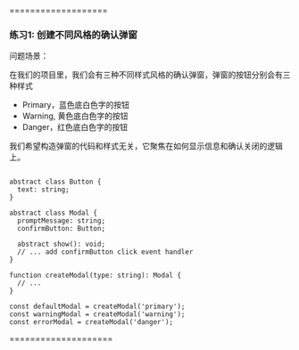 
===================

### 练习1: 创建不同风格的确认弹窗

问题场景：

在我们的项目里，我们会有三种不同样式风格的确认弹窗，弹窗的按钮分别会有三种样式

 * Primary，蓝色底白色字的按钮
 * Warning, 黄色底白色字的按钮
 * Danger，红色底白色字的按钮

 我们希望构造弹窗的代码和样式无关，它聚焦在如何显示信息和确认关闭的逻辑上。

```

abstract class Button {
  text: string;
}

abstract class Modal {
  promptMessage: string;
  confirmButton: Button;

  abstract show(): void;
  // ... add confirmButton click event handler
}

function createModal(type: string): Modal {
  // ...
}

const defaultModal = createModal('primary');
const warningModal = createModal('warning');
const errorModal = createModal('danger');

```

====================
